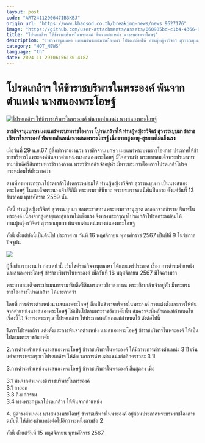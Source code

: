 ```yaml
---
layout: post
code: "ART2411290647IB3KBJ"
origin_url: "https://www.khaosod.co.th/breaking-news/news_9527176"
image: "https://github.com/user-attachments/assets/060985bd-c1b4-4366-9b81-228824f966a9"
title: "โปรดเกล้าฯ ให้ข้าราชบริพารในพระองค์ พ้นจากตำแหน่ง นางสนองพระโอษฐ์"
description: "ราชกิจจานุเบกษา เผยแพร่พระบรมราชโองการ โปรดเกล้าฯให้ ท่านผู้หญิงรวิจิตร์ สุวรรณบุบผา ข้าราชบริพารในพระองค์ พ้นจากตำแหน่งนางสนองพระโอษฐ์"
category: "HOT_NEWS"
language: "th"
date: 2024-11-29T06:56:30.418Z
---
```


# โปรดเกล้าฯ ให้ข้าราชบริพารในพระองค์ พ้นจากตำแหน่ง นางสนองพระโอษฐ์

[![โปรดเกล้าฯ ให้ข้าราชบริพารในพระองค์ พ้นจากตำแหน่ง นางสนองพระโอษฐ์](https://www.khaosod.co.th/wpapp/uploads/2024/11/royal45.jpg "โปรดเกล้าฯ ให้ข้าราชบริพารในพระองค์ พ้นจากตำแหน่ง นางสนองพระโอษฐ์")](https://www.khaosod.co.th/wpapp/uploads/2024/11/royal45.jpg)

**ราชกิจจานุเบกษา เผยแพร่พระบรมราชโองการ โปรดเกล้าฯให้ ท่านผู้หญิงรวิจิตร์ สุวรรณบุบผา ข้าราชบริพารในพระองค์ พ้นจากตำแหน่งนางสนองพระโอษฐ์ เนื่องจากสูงอายุ-สุขภาพไม่แข็งแรง**

เมื่อวันที่ 29 พ.ย.67 ผู้สื่อข่าวรายงานว่า ราชกิจจานุเบกษา เผยแพร่พระบรมราชโองการ ประกาศให้ข้าราชบริพารในพระองค์พ้นจากตำแหน่งนางสนองพระโอษฐ์ มีใจความว่า พระบาทสมเด็จพระปรเมนทรรามาธิบดีศรีสินทรมหาวชิราลงกรณ พระวชิรเกล้าเจ้าอยู่หัว มีพระบรมราชโองการโปรดเกล้าโปรดกระหม่อมให้ประกาศว่า

ตามที่ทรงพระกรุณาโปรดเกล้าโปรดกระหม่อมให้ ท่านผู้หญิงรวิจิตร์ สุวรรณบุบผา เป็นนางสนองพระโอษฐ์ ในสมเด็จพระนางเจ้าสิริกิติ์ พระบรมราชินีนาถ พระบรมราชชนนีพันปีหลวง ตั้งแต่วันที่ 13 ธันวาคม พุทธศักราช 2559 นั้น

บัดนี้ ท่านผู้หญิงรวิจิตร์ สุวรรณบุบผา ขอพระราชทานพระบรมราชานุญาต ลาออกจากข้าราชบริพารในพระองค์ เนื่องจากสูงอายุและสุขภาพไม่แข็งแรง จึงทรงพระกรุณาโปรดเกล้าโปรดกระหม่อมให้ ท่านผู้หญิงรวิจิตร์ สุวรรณบุบผา พ้นจากตำแหน่งนางสนองพระโอษฐ์

ทั้งนี้ ตั้งแต่บัดนี้เป็นต้นไป ประกาศ ณ วันที่ 16 พฤศจิกายน พุทธศักราช 2567 เป็นปีที่ 9 ในรัชกาลปัจจุบัน

[![](https://www.khaosod.co.th/wpapp/uploads/2024/11/Royal44548.png)](https://www.khaosod.co.th/wpapp/uploads/2024/11/Royal44548.png)

ผู้สื่อข่าวรายงานว่า ก่อนหน้านี้ เว็บไซต์ราชกิจจานุเบกษา ได้เผยแพร่ประกาศ เรื่อง การดำรงตำแหน่งนางสนองพระโอษฐ์ ข้าราชบริพารในพระองค์ เมื่อวันที่ 16 พฤศจิกายน 2567 มีใจความว่า

พระบาทสมเด็จพระปรเมนทรรามาธิบดีศรีสินทรมหาวชิราลงกรณ พระวชิรเกล้าเจ้าอยู่หัว มีพระบรมราชโองการโปรดเกล้าฯ ให้ประกาศว่า

โดยที่ การดำรงตำแหน่งนางสนองพระโอษฐ์ ถือเป็นข้าราชบริพารในพระองค์ การแต่งตั้งและการให้พ้นจากตำแหน่งนางสนองพระโอษฐ์ ให้เป็นไปตามพระราชอัธยาศัยนั้น สมควรจะมีหลักเกณฑ์กำหนดในเรื่องนี้ไว้ จึงทรงพระกรุณาโปรดเกล้าฯ ให้ประกาศหลักเกณฑ์กำหนดไว้ ดังต่อไปนี้

1.การโปรดเกล้าฯ แต่งตั้งและการพ้นจากตำแหน่ง นางสนองพระโอษฐ์ ข้าราชบริพารในพระองค์ ให้เป็นไปตามพระราชอัธยาศัย

2.การดำรงตำแหน่งนางสนองพระโอษฐ์ ข้าราชบริพารในพระองค์ ให้มีวาระการดำรงตำแหน่ง 3 ปี เว้นแต่จะทรงพระกรุณาโปรดเกล้าฯ ให้ต่อเวลาการดำรงตำแหน่งต่ออีกคราวละ 3 ปี

3.การดำรงตำแหน่งนางสนองพระโอษฐ์ ข้าราชบริพารในพระองค์ สิ้นสุดลง เมื่อ

3.1 พ้นจากตำแหน่งข้าราชบริพารในพระองค์  
3.1 ลาออก  
3.3 ถึงแก่กรรม  
3.4 ทรงพระกรุณาโปรดเกล้าฯ ให้พ้นจากตำแหน่ง

4\. ผู้ดำรงตำแหน่ง นางสนองพระโอษฐ์ ข้าราชบริพารในพระองค์ อยู่ก่อนประกาศพระบรมราชโองการฉบับนี้ ให้ดำรงตำแหน่งต่อไปอีกวาระหนึ่งตามข้อ 2

ทั้งนี้ ตั้งแต่วันที่ 15 พฤศจิกายน พุทธศักราช 2567

